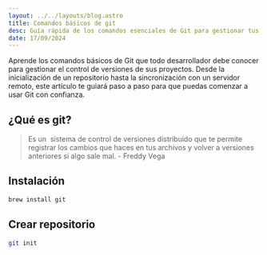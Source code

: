 ```yaml
---
layout: ../../layouts/blog.astro
title: Comandos básicos de git 
desc: Guía rápida de los comandos esenciales de Git para gestionar tus proyectos con control de versiones.
date: 17/09/2024
---
```


Aprende los comandos básicos de Git que todo desarrollador debe conocer para gestionar el control de versiones de sus proyectos.
Desde la inicialización de un repositorio hasta la sincronización con un servidor remoto, este artículo
te guiará paso a paso para que puedas comenzar a usar Git con confianza.

## ¿Qué es git?
> Es un  sistema de control de versiones distribuido que te permite registrar los cambios que haces en tus archivos y
volver a versiones anteriores si algo sale mal. - Freddy Vega

## Instalación
```bash
brew install git
```

## Crear repositorio
```bash
git init
```
